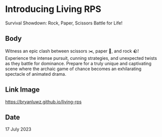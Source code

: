 # Introducing Living RPS

Survival Showdown: Rock, Paper, Scissors Battle for Life!

## Body

Witness an epic clash between scissors ✂️, paper 📃, and rock 🪨! Experience the intense pursuit, cunning strategies, and unexpected twists as they battle for dominance. Prepare for a truly unique and captivating scene where the archaic game of chance becomes an exhilarating spectacle of animated drama.

## Link Image

https://bryanluwz.github.io/living-rps

## Date

17 July 2023
